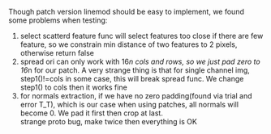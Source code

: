 Though patch version linemod should be easy to implement, we found some problems
when testing:  
1. select scatterd feature func will select features too close if there are few
feature, so we constrain min distance of two features to 2 pixels, otherwise
return false
2. spread ori can only work with 16*n cols and rows, so we just pad zero to  16*n for
our patch. A very strange thing is that for single channel img, step1()!=cols in
some case, this will break spread func. We change step1() to cols then it works fine
3. for normals extraction, if we have no zero padding(found via trial and error T_T), which is our case when using
patches, all normals will become 0. We pad it first then crop at last.  
strange proto bug, make twice then everything is OK  
